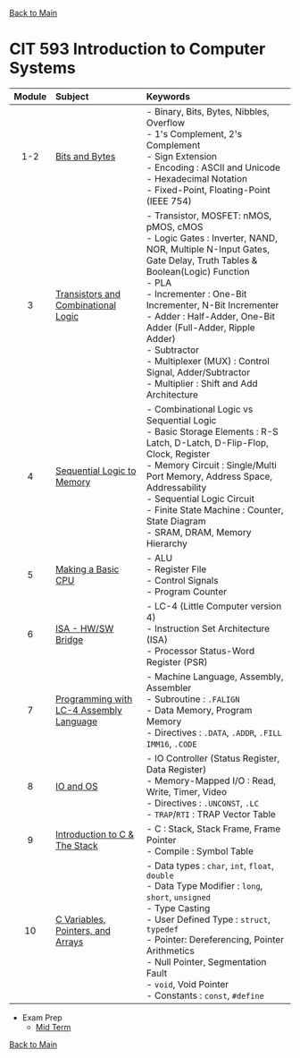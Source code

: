 [Back to Main](../../README.md)

# CIT 593 Introduction to Computer Systems

|Module|Subject|Keywords|
|:-:|:-|:-|
| 1-2|[Bits and Bytes](notes/m01.md)|- Binary, Bits, Bytes, Nibbles, Overflow <br> - 1's Complement, 2's Complement <br> - Sign Extension <br> - Encoding : ASCII and Unicode <br> - Hexadecimal Notation <br> - Fixed-Point, Floating-Point (IEEE 754)|
| 3|[Transistors and Combinational Logic](notes/m03.md)|- Transistor, MOSFET: nMOS, pMOS, cMOS <br> - Logic Gates : Inverter, NAND, NOR, Multiple N-Input Gates, Gate Delay, Truth Tables & Boolean(Logic) Function <br> - PLA <br> - Incrementer : One-Bit Incrementer, N-Bit Incrementer <br> - Adder : Half-Adder, One-Bit Adder (Full-Adder, Ripple Adder) <br> - Subtractor <br> - Multiplexer (MUX) : Control Signal, Adder/Subtractor <br> - Multiplier : Shift and Add Architecture|
| 4|[Sequential Logic to Memory](notes/m04.md)|- Combinational Logic vs Sequential Logic <br>- Basic Storage Elements : R-S Latch, D-Latch, D-Flip-Flop, Clock, Register <br> - Memory Circuit : Single/Multi Port Memory, Address Space, Addressability <br> - Sequential Logic Circuit <br> - Finite State Machine : Counter, State Diagram <br> - SRAM, DRAM, Memory Hierarchy|
| 5|[Making a Basic CPU](notes/m05.md)|- ALU <br> - Register File <br> - Control Signals <br> - Program Counter|
| 6|[ISA - HW/SW Bridge](notes/m06.md)|- LC-4 (Little Computer version 4) <br> - Instruction Set Architecture (ISA) <br> - Processor Status-Word Register (PSR)|
| 7|[Programming with LC-4 Assembly Language](notes/m07.md)|- Machine Language, Assembly, Assembler <br> - Subroutine : `.FALIGN` <br> - Data Memory, Program Memory <br> - Directives : `.DATA`, `.ADDR`, `.FILL IMM16`, `.CODE` |
| 8|[IO and OS](notes/m08.md)|- IO Controller (Status Register, Data Register) <br> - Memory-Mapped I/O : Read, Write, Timer, Video <br> - Directives : `.UNCONST`, `.LC` <br> - `TRAP`/`RTI` : TRAP Vector Table |
| 9|[Introduction to C & The Stack](notes/m09.md)|- C : Stack, Stack Frame, Frame Pointer <br> - Compile : Symbol Table|
|10|[C Variables, Pointers, and Arrays](notes/m10.md)|- Data types : `char`, `int`, `float`, `double` <br> - Data Type Modifier : `long`, `short`, `unsigned` <br> - Type Casting <br> - User Defined Type : `struct`, `typedef` <br> - Pointer: Dereferencing, Pointer Arithmetics <br> - Null Pointer, Segmentation Fault <br> - `void`, Void Pointer <br> - Constants : `const`, `#define`|



- Exam Prep
  - [Mid Term](exam_prep/midterm.md)


[Back to Main](../../README.md)
